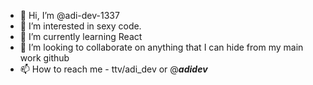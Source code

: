 - 👋 Hi, I’m @adi-dev-1337
- 👀 I’m interested in sexy code.
- 🌱 I’m currently learning React
- 💞️ I’m looking to collaborate on anything that I can hide from my main work github
- 📫 How to reach me - ttv/adi_dev or @___adidev___

<!---
adi-dev-1337/adi-dev-1337 is a ✨ special ✨ repository because its `README.md` (this file) appears on your GitHub profile.
You can click the Preview link to take a look at your changes.
--->
